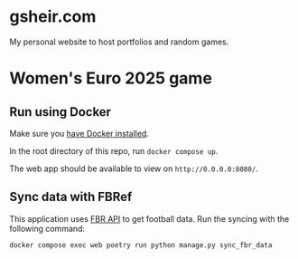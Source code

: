 # gsheir.com

My personal website to host portfolios and random games.

# Women's Euro 2025 game

## Run using Docker

Make sure you [have Docker installed](https://docs.docker.com/desktop/).

In the root directory of this repo, run `docker compose up`.

The web app should be available to view on `http://0.0.0.0:8080/`.


## Sync data with FBRef

This application uses [FBR API](https://fbrapi.com/) to get football data. Run the syncing with the following command:

```
docker compose exec web poetry run python manage.py sync_fbr_data
```
